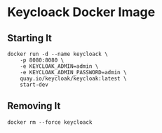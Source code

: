 # Keycloack Docker Image

## Starting It

    docker run -d --name keycloack \
        -p 8080:8080 \
        -e KEYCLOAK_ADMIN=admin \
        -e KEYCLOAK_ADMIN_PASSWORD=admin \
        quay.io/keycloak/keycloak:latest \
        start-dev

## Removing It

    docker rm --force keycloack

